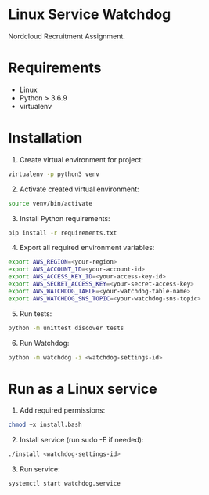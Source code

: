 # Linux Service Watchdog

Nordcloud Recruitment Assignment.

# Requirements
* Linux
* Python > 3.6.9
* virtualenv

# Installation

1. Create virtual environment for project:
```bash
virtualenv -p python3 venv
```

2. Activate created virtual environment:
```bash
source venv/bin/activate
```

3. Install Python requirements:
```bash
pip install -r requirements.txt
```

4. Export all required environment variables:
```bash
export AWS_REGION=<your-region>
export AWS_ACCOUNT_ID=<your-account-id>
export AWS_ACCESS_KEY_ID=<your-access-key-id>
export AWS_SECRET_ACCESS_KEY=<your-secret-access-key>
export AWS_WATCHDOG_TABLE=<your-watchdog-table-name>
export AWS_WATCHDOG_SNS_TOPIC=<your-watchdog-sns-topic>
```

5. Run tests:
```bash
python -m unittest discover tests
```


6. Run Watchdog:
```bash
python -m watchdog -i <watchdog-settings-id>
```

# Run as a Linux service

1. Add required permissions:
```bash
chmod +x install.bash 
```

2. Install service (run sudo -E if needed):
```bash
./install <watchdog-settings-id>
```

3. Run service:
```bash
systemctl start watchdog.service
```
